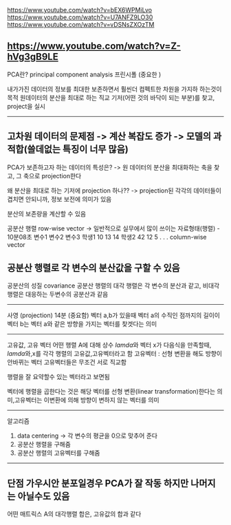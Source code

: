 https://www.youtube.com/watch?v=bEX6WPMiLvo
https://www.youtube.com/watch?v=U7ANFZ9LO30
https://www.youtube.com/watch?v=vDSNsZXOzTM

https://www.youtube.com/watch?v=Z-hVg3gB9LE
---------------------------------------------------
PCA란? principal component analysis 프린시폴 (중요한 )

내가가진 데이터의 정보를 최대한 보존하면서 훨씬더 컴펙트한 차원을 가지하 하는것이 목적
원데이터의 분산을 최대로 하는 직교 기저(어떤 것의 바닥이 되는 부분)를 찾고, project을 실시


--------------
고차원 데이터의 문제점
-> 계산 복잡도 증가
-> 모델의 과적합(쓸데없는 특징이 너무 많음)
---------------------

PCA가 보존하고자 하는 데이터의 특성은?
-> 원 데이터의 분산을 최대화하는 축을 찾고, 그 축으로 projection한다


왜 분산을 최대로 하는 기저에 projection 하나??
-> projection된 각각의 데이터들이 겹치면 안되니까, 정보 보전에 의미가 있음


분산의 보존량을 계산할 수 있음


공분산 행렬
row-wise vector
-> 일반적으로 실무에서 많이 쓰이는 자료형태(행렬) - 10분08초
        변수1      변수2    변수3
학생1       10         13       14
학생2       42         12        5
                . 
                .
                .
column-wise vector

공분산 행렬로 각 변수의 분산값을 구할 수 있음
------------
공분산의 성질 covariance
공분산 행렬의 대각 행렬은 각 변수의 분산과 같고, 비대각행렬은 대응하는 두변수의 공분산과 같음

-------------------
사영 (projection)
14분 (중요함)
벡터 a,b가 있을때 벡터 a의 수직인 점까지의 길이이
벡터 b는 벡터 a와 같은 방향을 가지는 벡터를 찾겟다는 의미

------------------------------------

고유값, 고유 벡터
어떤 행렬 A에 대해 상수 $lamda$와 벡터 x가 다음식을 만족할때, $lamda$와,x를 각각 행렬의 고유값,고유벡터라고 함
고유벡터 : 선형 변환을 해도 방향이 안바뀌는 벡터
고유벡터들은 무조건 서로 직교함

행렬을 잘 요약할수 있는 벡터라고 보면됨

벡터에 행렬을 곱한다는 것은 해당 벡터를 선형 변환(linear transformation)한다는 의미,고유벡터는 이변환에 의해 방향이 변하지 않는 벡터를 의미

------------
알고리즘
1. data centering
 -> 각 변수의 평균을 0으로 맞추어 준다
2. 공분산 행렬을 구해줌
3. 공분산 행렬의 고유벡터를 구해줌




----------
단점
가우시안 분포일경우 PCA가 잘 작동 하지만
나머지는 아닐수도 있음
--------------------

어떤 매트릭스 A의 대각행렬 합은, 고유값의 합과 같다 






